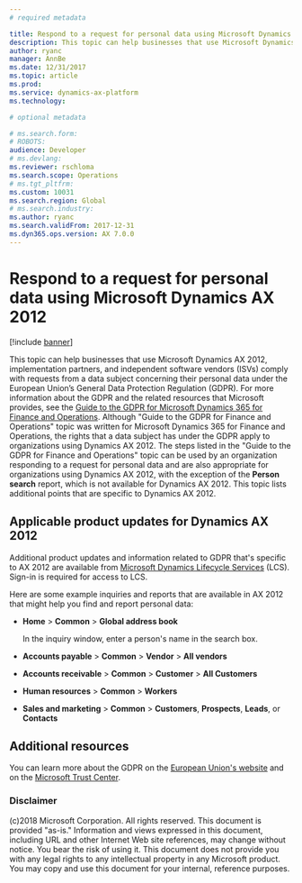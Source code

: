 ```yaml
---
# required metadata

title: Respond to a request for personal data using Microsoft Dynamics AX 2012
description: This topic can help businesses that use Microsoft Dynamics AX 2012, implementation partners, and independent software vendors (ISVs) comply with requests from a data subject concerning their personal data under the European Union’s General Data Protection Regulation (GDPR). 
author: ryanc
manager: AnnBe
ms.date: 12/31/2017
ms.topic: article
ms.prod: 
ms.service: dynamics-ax-platform
ms.technology: 

# optional metadata

# ms.search.form: 
# ROBOTS: 
audience: Developer
# ms.devlang: 
ms.reviewer: rschloma
ms.search.scope: Operations
# ms.tgt_pltfrm: 
ms.custom: 10031
ms.search.region: Global
# ms.search.industry: 
ms.author: ryanc
ms.search.validFrom: 2017-12-31
ms.dyn365.ops.version: AX 7.0.0
---
```



# Respond to a request for personal data using Microsoft Dynamics AX 2012

[!include [banner](../includes/banner.md)]

This topic can help businesses that use Microsoft Dynamics AX 2012, implementation partners, and independent software vendors (ISVs) comply with requests from a data subject concerning their personal data under the European Union’s General Data Protection Regulation (GDPR). For more information about the GDPR and the related resources that Microsoft provides, see the [Guide to the GDPR for Microsoft Dynamics 365 for Finance and Operations](./gdpr-guide.md). Although "Guide to the GDPR for Finance and Operations" topic was written for Microsoft Dynamics 365 for Finance and Operations, the rights that a data subject has under the GDPR apply to organizations using Dynamics AX 2012. The steps listed in the "Guide to the GDPR for Finance and Operations" topic can be used by an organization responding to a request for personal data and are also appropriate for organizations using Dynamics AX 2012, with the exception of the **Person search** report, which is not available for Dynamics AX 2012. This topic lists additional points that are specific to Dynamics AX 2012. 

## Applicable product updates for Dynamics AX 2012

Additional product updates and information related to GDPR that's specific to AX 2012 are available from [Microsoft Dynamics Lifecycle Services](https://fix.lcs.dynamics.com/Issue/Results?q=3909273) (LCS). Sign-in is required for access to LCS. 

Here are some example inquiries and reports that are available in AX 2012 that might help you find and report personal data:

+ **Home** &gt; **Common** &gt; **Global address book**

    In the inquiry window, enter a person's name in the search box.

+ **Accounts payable** &gt; **Common** &gt; **Vendor** &gt; **All vendors**
+ **Accounts receivable** &gt; **Common** &gt; **Customer** &gt; **All Customers**
+ **Human resources** &gt; **Common** &gt; **Workers**
+ **Sales and marketing** &gt; **Common** > **Customers**, **Prospects**, **Leads**, or **Contacts**

## Additional resources
You can learn more about the GDPR on the [European Union's website](http://europa.eu/) and on the [Microsoft Trust Center](https://www.microsoft.com/en-us/TrustCenter/Privacy/gdpr/default.aspx).

### Disclaimer
(c)2018 Microsoft Corporation. All rights reserved. This document is provided "as-is." Information and views expressed in this document, including URL and other Internet Web site references, may change without notice. You bear the risk of using it. This document does not provide you with any legal rights to any intellectual property in any Microsoft product. You may copy and use this document for your internal, reference purposes.
